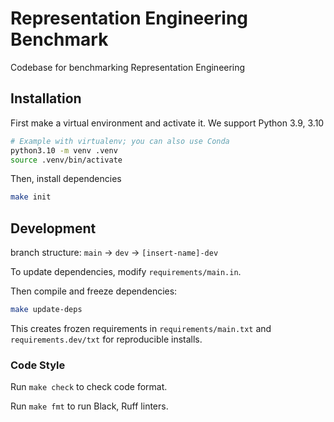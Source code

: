 # Representation Engineering Benchmark

Codebase for benchmarking Representation Engineering

## Installation

First make a virtual environment and activate it. We support Python 3.9, 3.10

```bash
# Example with virtualenv; you can also use Conda
python3.10 -m venv .venv
source .venv/bin/activate
```

Then, install dependencies
```bash 
make init
```

## Development

branch structure: 
`main` -> `dev` -> `[insert-name]-dev`

To update dependencies, modify `requirements/main.in`. 

Then compile and freeze dependencies:
```bash
make update-deps
```

This creates frozen requirements in `requirements/main.txt` and `requirements.dev/txt` for reproducible installs.

### Code Style

Run `make check` to check code format. 

Run `make fmt` to run Black, Ruff linters.
